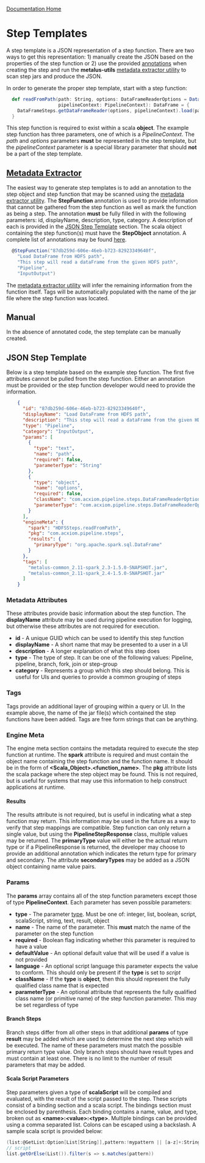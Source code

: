 [Documentation Home](readme.md)

# Step Templates
A step template is a JSON representation of a step function. There are two ways to get this representation: 1) manually
create the JSON based on the properties of the step function or 2) use the provided [annotations](step-annotations.md) 
when creating the step and run the **metalus-utils** [metadata extractor utility](metadata-extractor.md) to scan step 
jars and produce the JSON.

In order to generate the proper step template, start with a step function:

```scala
  def readFromPath(path: String, options: DataFrameReaderOptions = DataFrameReaderOptions(),
                   pipelineContext: PipelineContext): DataFrame = {
    DataFrameSteps.getDataFrameReader(options, pipelineContext).load(path)
  }
```

This step function is required to exist within a scala **object**. The example step function has three parameters, one of which
is a _PipelineContext_. The *path* and *options* parameters **must** be represented in the step template, but the 
*pipelineContext* parameter is a special library parameter that should **not** be a part of the step template.

## [Metadata Extractor](metadata-extractor.md)
The easiest way to generate step templates is to add an annotation to the step object and step function that may be 
scanned using the [metadata extractor utility](metadata-extractor.md). The **StepFunction** annotation is used to provide 
information that cannot be gathered from the step function as well as mark the function as being a step. The annotation
**must** be fully filled in with the following parameters: id, displayName, description, type, category. A description 
of each is provided in the [JSON Step Template](step-templates.md) section. The scala object containing the step function(s)
must have the **StepObject** annotation. A complete list of annotations may be found [here](step-annotations.md).

```scala
  @StepFunction("87db259d-606e-46eb-b723-82923349640f",
    "Load DataFrame from HDFS path",
    "This step will read a dataFrame from the given HDFS path",
    "Pipeline",
    "InputOutput")
```

The [metadata extractor utility](metadata-extractor.md) will infer the remaining information from the function itself. Tags
will be automatically populated with the name of the jar file where the step function was located.

## Manual
In the absence of annotated code, the step template can be manually created.

## JSON Step Template
Below is a step template based on the example step function. The first five attributes cannot be pulled from the step 
function. Either an annotation must be provided or the step function developer would need to provide the information.

```json
    {
      "id": "87db259d-606e-46eb-b723-82923349640f",
      "displayName": "Load DataFrame from HDFS path",
      "description": "This step will read a dataFrame from the given HDFS path",
      "type": "Pipeline",
      "category": "InputOutput",
      "params": [
        {
          "type": "text",
          "name": "path",
          "required": false,
          "parameterType": "String"
        },
        {
          "type": "object",
          "name": "options",
          "required": false,
          "className": "com.acxiom.pipeline.steps.DataFrameReaderOptions",
          "parameterType": "com.acxiom.pipeline.steps.DataFrameReaderOptions"
        }
      ],
      "engineMeta": {
        "spark": "HDFSSteps.readFromPath",
        "pkg": "com.acxiom.pipeline.steps",
        "results": {
          "primaryType": "org.apache.spark.sql.DataFrame"
        }
      },
      "tags": [
        "metalus-common_2.11-spark_2.3-1.5.0-SNAPSHOT.jar",
        "metalus-common_2.11-spark_2.4-1.5.0-SNAPSHOT.jar"
      ]
    }
```

### Metadata Attributes
These attributes provide basic information about the step function. The **displayName** attribute may be used during pipeline
execution for logging, but otherwise these attributes are not required for execution.

* **id** - A unique GUID which can be used to identify this step function
* **displayName** - A short name that may be presented to a user in a UI
* **description** - A longer explanation of what this step does
* **type** - The type of step. It can be one of the following values: Pipeline, pipeline, branch, fork, join or step-group
* **category** - Represents a group which this step should belong. This is useful for UIs and queries to provide a common grouping of steps

### Tags
Tags provide an additional layer of grouping within a query or UI. In the example above, the name of the jar file(s) which 
contained the step functions have been added. Tags are free form strings that can be anything.

### Engine Meta
The engine meta section contains the metadata required to execute the step function at runtime. The **spark** attribute
is required and must contain the object name containing the step function and the function name. It should be in the form 
of **<Scala_Object>.<function_name>**. The **pkg** attribute lists the scala package where the step object may be found.
This is not required, but is useful for systems that may use this information to help construct applications at runtime.

#### Results
The results attribute is not required, but is useful in indicating what a step function may return. This information may 
be used in the future as a way to verify that step mappings are compatible. Step function can only return a single value,
but using the **PipelineStepResponse** class, multiple values may be returned. The **primaryType** value will either be
the actual return type or if a PipelineResponse is returned, the developer may choose to provide an additional annotation
which indicates the return type for primary and secondary. The attribute **secondaryTypes** may be added as a JSON object 
containing name value pairs.

### Params
The **params** array contains all of the step function parameters except those of type **PipelineContext**. Each parameter
has seven possible parameters:

* **type** - The parameter [type](parameter-mapping.md#types). Must be one of: integer, list, boolean, script, scalaScript, string, text, result, object
* **name** - The name of the parameter. This **must** match the name of the parameter on the step function
* **required** - Boolean flag indicating whether this parameter is required to have a value
* **defaultValue** - An optional default value that will be used if a value is not provided
* **language** - An optional script language this parameter expects the value to conform. This should only be present if the **type** is set to *script*
* **className** - If the **type** is **object**, then this should represent the fully qualified class name that is expected
* **parameterType** - An optional attribute that represents the fully qualified class name (or primitive name) of the 
step function parameter. This may be set regardless of type

#### Branch Steps
Branch steps differ from all other steps in that additional **params** of type **result** may be added which are used to
determine the next step which will be executed. The name of these parameters must match the possible primary return type
value. Only branch steps should have result types and must contain at least one. There is no limit to the number of result
parameters that may be added.

#### Scala Script Parameters
Step parameters given a type of **scalaScript** will be compiled and evaluated, with the result of the script passed to the step.
These scripts consist of a binding section and a scala script. The bindings section must be enclosed by parenthesis.
Each binding contains a name, value, and type, broken out as **\<name>:\<value>:\<type>**. Multiple bindings can be provided using a comma separated list.
Colons can be escaped using a backslash.
A sample scala script is provided below:
```scala
(list:@GetList:Option[List[String]],pattern:!mypattern || [a-z]+:String)
// script
list.getOrElse(List()).filter(s => s.matches(pattern))
```
